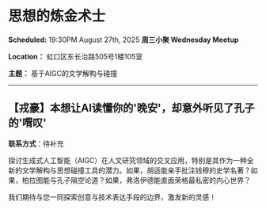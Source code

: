 # 思想的炼金术士

**Scheduled:** 19:30PM August 27th, 2025
**周三小聚 Wednesday Meetup**

**Location：** 虹口区东长治路505号1楼105室

**主题：** 基于AIGC的文学解构与碰撞

---

## 【戎豪】本想让AI读懂你的'晚安'，却意外听见了孔子的'喟叹'

**联系方式**：待补充

探讨生成式人工智能（AIGC）在人文研究领域的交叉应用，特别是其作为一种全新的文学解构与思想碰撞工具的潜力。如果，胡适能亲手批注钱穆的史学名著？如果，柏拉图能与孔子隔空论道？如果，弗洛伊德能直面荣格最私密的内心世界？

我们期待与您一同探索创意与技术表达手段的边界，激发新的灵感！